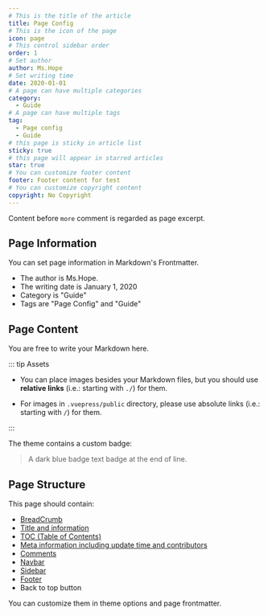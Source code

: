 ```yaml
---
# This is the title of the article
title: Page Config
# This is the icon of the page
icon: page
# This control sidebar order
order: 1
# Set author
author: Ms.Hope
# Set writing time
date: 2020-01-01
# A page can have multiple categories
category:
  - Guide
# A page can have multiple tags
tag:
  - Page config
  - Guide
# this page is sticky in article list
sticky: true
# this page will appear in starred articles
star: true
# You can customize footer content
footer: Footer content for test
# You can customize copyright content
copyright: No Copyright
---
```


Content before `more` comment is regarded as page excerpt.

<!-- more -->

## Page Information

You can set page information in Markdown's Frontmatter.

- The author is Ms.Hope.
- The writing date is January 1, 2020
- Category is "Guide"
- Tags are "Page Config" and "Guide"

## Page Content

You are free to write your Markdown here.

::: tip Assets

- You can place images besides your Markdown files, but you should use **relative links** (i.e.: starting with `./`) for them.

- For images in `.vuepress/public` directory, please use absolute links (i.e.: starting with `/`) for them.

:::

The theme contains a custom badge:

> A dark blue badge text badge at the end of line. <Badge text="Badge text" color="#242378" />

## Page Structure

This page should contain:

- [BreadCrumb](https://theme-hope.vuejs.press/guide/layout/breadcrumb.html)
- [Title and information](https://theme-hope.vuejs.press/guide/feature/page-info.html)
- [TOC (Table of Contents)](https://theme-hope.vuejs.press/guide/layout/page.html#header-list)
- [Meta information including update time and contributors](https://theme-hope.vuejs.press/guide/feature/meta.html)
- [Comments](https://theme-hope.vuejs.press/guide/feature/comment.html)
- [Navbar](https://theme-hope.vuejs.press/guide/layout/navbar.html)
- [Sidebar](https://theme-hope.vuejs.press/guide/layout/sidebar.html)
- [Footer](https://theme-hope.vuejs.press/guide/layout/footer.html)
- Back to top button

You can customize them in theme options and page frontmatter.
